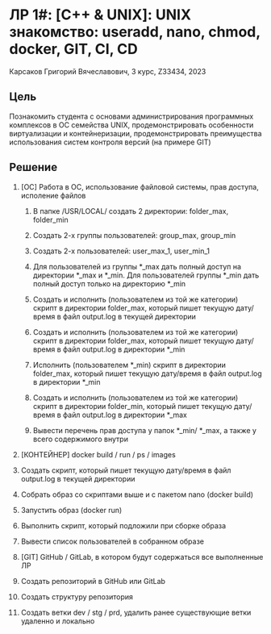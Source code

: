 # ЛР 1\#: [C++ & UNIX]: UNIX знакомство: useradd, nano, chmod, docker, GIT, CI, CD #

Карсаков Григорий Вячеславович, 3 курс, Z33434, 2023

## Цель ##
Познакомить студента с основами администрирования программных комплексов в ОС семейства UNIX, продемонстрировать особенности виртуализации и контейнеризации, продемонстрировать преимущества использования систем контроля версий (на примере GIT)

## Решение ##

1.  [ОС] Работа в ОС, использование файловой системы, прав доступа, исполение файлов
    1.	В папке /USR/LOCAL/ создать 2 директории: folder_max, folder_min

    2.	Создать 2-х группы пользователей: group_max, group_min
    
    3.	Создать 2-х пользователей: user_max_1, user_min_1

    4.	Для пользователей из группы *_max дать полный доступ на директории *_max и *_min. Для пользователей группы *_min дать полный доступ только на директорию *_min


    5.	Создать и исполнить (пользователем из той же категории) скрипт в директории folder_max, который пишет текущую дату/время в файл output.log в текущей директории



    6.	Создать и исполнить (пользователем из той же категории) скрипт в директории folder_max, который пишет текущую дату/время в файл output.log в директории *_min



    7.	Исполнить (пользователем *_min) скрипт в директории folder_max, который пишет текущую дату/время в файл output.log в директории *_min



    8.	Создать и исполнить (пользователем из той же категории) скрипт в директории folder_min, который пишет текущую дату/время в файл output.log в директории *_max



    9.	Вывести перечень прав доступа у папок *_min/ *_max, а также у всего содержимого внутри


2. [КОНТЕЙНЕР] docker build / run / ps / images

  1.	Создать скрипт, который пишет текущую дату/время в файл output.log в текущей директории


  2.	Собрать образ со скриптами выше и с пакетом nano (docker build)


  3.	Запустить образ (docker run)


  4.	Выполнить скрипт, который подложили при сборке образа


  5.	Вывести список пользователей в собранном образе


3.  [GIT] GitHub / GitLab, в котором будут содержаться все выполненные ЛР
  1.	Создать репозиторий в GitHub или GitLab

  2.	Создать структуру репозитория 

  3.	Создать ветки dev / stg / prd, удалить ранее существующие ветки удаленно и локально



